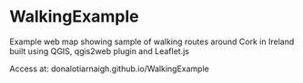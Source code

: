 # WalkingExample
Example web map showing sample of walking routes around Cork in Ireland built using QGIS, qgis2web plugin and Leaflet.js

Access at: donalotiarnaigh.github.io/WalkingExample
